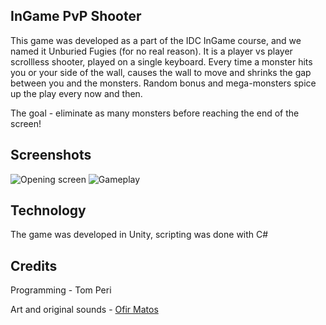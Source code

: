 ## InGame PvP Shooter
This game was developed as a part of the IDC InGame course, and we named it Unburied Fugies (for no real reason). It is a player vs player scrollless shooter, played on a single keyboard. Every time a monster hits you or your side of the wall, causes the wall to move and shrinks the gap between you and the monsters. Random bonus and mega-monsters spice up the play every now and then.

The goal - eliminate as many monsters before reaching the end of the screen!

## Screenshots
![Opening screen](https://media.githubusercontent.com/media/tomperi/InGame-Shooter-Project/master/Screenshots/1.JPG)
![Gameplay](https://media.githubusercontent.com/media/tomperi/InGame-Shooter-Project/master/Screenshots/2.JPG)

## Technology
The game was developed in Unity, scripting was done with C#

## Credits
Programming - Tom Peri

Art and original sounds - [Ofir Matos](http://ofirmatos.wixsite.com/portfolio)


